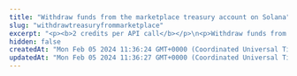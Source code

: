 ```yaml
---
title: "Withdraw funds from the marketplace treasury account on Solana"
slug: "withdrawtreasuryfrommarketplace"
excerpt: "<p><b>2 credits per API call</b></p>\n<p>Withdraw funds from the NFT marketplace treasury account on Solana.</p>\n<p>You can withdraw the funds only if you are the marketplace fee recipient.</p>\n<p>This API is in <b>alpha</b> and is supported only for the mainnet on Solana.</p>\n<p><b>Signing a transaction</b><br/>\nWhen withdrawing the funds, you are charged a fee for the transaction, and you must sign the transaction with the private key of the blockchain address from which the fee will be deducted.</p>\n<p>Providing the private key in the API is not a secure way of signing transactions, because the private key can be stolen or exposed. Your private keys should never leave your security perimeter. You should use the private keys only for testing a solution you are building on the <b>testnet</b> of a blockchain.</p>\n<p>For signing transactions on the <b>mainnet</b>, we strongly recommend that you use the Tatum <a href=\"https://github.com/tatumio/tatum-kms\" target=\"_blank\">Key Management System (KMS)</a> and provide the signature ID instead of the private key in the API. Alternatively, you can use the <a href=\"https://github.com/tatumio/tatum-js/tree/v2\" target=\"_blank\">Tatum JavaScript client</a>.</p>"
hidden: false
createdAt: "Mon Feb 05 2024 11:36:24 GMT+0000 (Coordinated Universal Time)"
updatedAt: "Mon Feb 05 2024 11:36:27 GMT+0000 (Coordinated Universal Time)"
---
```

